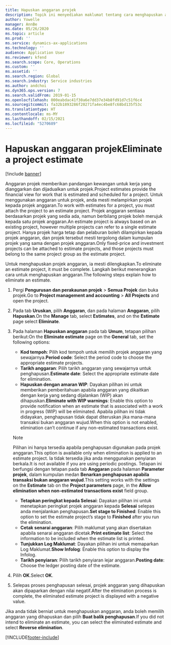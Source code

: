 ```yaml
---
title: Hapuskan anggaran projek
description: Topik ini menyediakan maklumat tentang cara menghapuskan anggaran projek selepas ia selesai.
author: Yowelle
manager: AnnBe
ms.date: 05/26/2020
ms.topic: article
ms.prod: ''
ms.service: dynamics-ax-applications
ms.technology: ''
audience: Application User
ms.reviewer: kfend
ms.search.scope: Core, Operations
ms.custom: ''
ms.assetid: ''
ms.search.region: Global
ms.search.industry: Service industries
ms.author: andchoi
ms.dyn365.ops.version: 7
ms.search.validFrom: 2019-01-15
ms.openlocfilehash: 000eabdac41f30a6e7dd37e34b8fd91d7c51f6c4
ms.sourcegitcommit: fa32b1893286f20271fa4ec4be8fc68bd135f53c
ms.translationtype: HT
ms.contentlocale: ms-MY
ms.lasthandoff: 02/15/2021
ms.locfileid: "5270689"
---
```

# <a name="eliminate-a-project-estimate"></a><span data-ttu-id="03bd7-103">Hapuskan anggaran projek</span><span class="sxs-lookup"><span data-stu-id="03bd7-103">Eliminate a project estimate</span></span>

[!include [banner](../includes/banner.md)]

<span data-ttu-id="03bd7-104">Anggaran projek memberikan pandangan kewangan untuk kerja yang dianggarkan dan dijadualkan untuk projek.</span><span class="sxs-lookup"><span data-stu-id="03bd7-104">Project estimates provide the financial view for work that is estimated and scheduled for a project.</span></span> <span data-ttu-id="03bd7-105">Untuk menggunakan anggaran untuk projek, anda mesti melampirkan projek kepada projek anggaran.</span><span class="sxs-lookup"><span data-stu-id="03bd7-105">To work with estimates for a project, you must attach the project to an estimate project.</span></span> <span data-ttu-id="03bd7-106">Projek anggaran sentiasa berdasarkan projek yang sedia ada, namun berbilang projek boleh merujuk kepada satu projek anggaran.</span><span class="sxs-lookup"><span data-stu-id="03bd7-106">An estimate project is always based on an existing project, however multiple projects can refer to a single estimate project.</span></span> <span data-ttu-id="03bd7-107">Hanya projek harga tetap dan pelaburan boleh dilampirkan kepada projek anggaran, dan projek tersebut mesti tergolong dalam kumpulan projek yang sama dengan projek anggaran.</span><span class="sxs-lookup"><span data-stu-id="03bd7-107">Only fixed-price and investment projects can be attached to estimate projects, and those projects must belong to the same project group as the estimate project.</span></span>

<span data-ttu-id="03bd7-108">Untuk menghapuskan projek anggaran, ia mesti dilengkapkan.</span><span class="sxs-lookup"><span data-stu-id="03bd7-108">To eliminate an estimate project, it must be complete.</span></span> <span data-ttu-id="03bd7-109">Langkah berikut menerangkan cara untuk menghapuskan anggaran.</span><span class="sxs-lookup"><span data-stu-id="03bd7-109">The following steps explain how to eliminate an estimate.</span></span>

1. <span data-ttu-id="03bd7-110">Pergi **Pengurusan dan perakaunan projek** > **Semua Projek** dan buka projek.</span><span class="sxs-lookup"><span data-stu-id="03bd7-110">Go to **Project management and accounting** > **All Projects** and open the project.</span></span> 
2. <span data-ttu-id="03bd7-111">Pada tab **Uruskan**, pilih **Anggaran**, dan pada halaman **Anggaran**, pilih **Hapuskan**.</span><span class="sxs-lookup"><span data-stu-id="03bd7-111">On the **Manage** tab, select **Estimates**, and on the **Estimate** page select **Eliminate**.</span></span>
3. <span data-ttu-id="03bd7-112">Pada halaman **Hapuskan anggaran** pada tab **Umum**, tetapan pilihan berikut:</span><span class="sxs-lookup"><span data-stu-id="03bd7-112">On the **Eliminate estimate** page on the **General** tab, set the following options:</span></span>

   - <span data-ttu-id="03bd7-113">**Kod tempoh**: Pilih kod tempoh untuk memilih projek anggaran yang sewajarnya.</span><span class="sxs-lookup"><span data-stu-id="03bd7-113">**Period code**: Select the period code to choose the appropriate estimate projects.</span></span> 
   - <span data-ttu-id="03bd7-114">**Tarikh anggaran**: Pilih tarikh anggaran yang sewajarnya untuk penghapusan.</span><span class="sxs-lookup"><span data-stu-id="03bd7-114">**Estimate date**: Select the appropriate estimate date for elimination.</span></span>
   - <span data-ttu-id="03bd7-115">**Hapuskan dengan amaran WIP**: Dayakan pilihan ini untuk memberikan pemberitahuan apabila anggaran yang dikaitkan dengan kerja yang sedang dijalankan (WIP) akan dihapuskan.</span><span class="sxs-lookup"><span data-stu-id="03bd7-115">**Eliminate with WIP warnings**: Enable this option to provide notification when an estimate that is associated with a work in progress (WIP) will be eliminated.</span></span> <span data-ttu-id="03bd7-116">Apabila pilihan ini tidak didayakan, penghapusan tidak dapat diteruskan jika mana-mana transaksi bukan anggaran wujud.</span><span class="sxs-lookup"><span data-stu-id="03bd7-116">When this option is not enabled, elimination can’t continue if any non-estimated transactions exist.</span></span> 
   > [!NOTE]
   > <span data-ttu-id="03bd7-117">Pilihan ini hanya tersedia apabila penghapusan digunakan pada projek anggaran.</span><span class="sxs-lookup"><span data-stu-id="03bd7-117">This option is available only when elimination is applied to an estimate project.</span></span> <span data-ttu-id="03bd7-118">Ia tidak tersedia jika anda menggunakan penyiaran berkala.</span><span class="sxs-lookup"><span data-stu-id="03bd7-118">It is not available if you are using periodic postings.</span></span> <span data-ttu-id="03bd7-119">Tetapan ini berfungsi dengan tetapan pada tab **Anggaran** pada halaman **Parameter projek**, dalam kumpulan medan **Benarkan penghapusan apabila transaksi bukan anggaran wujud**.</span><span class="sxs-lookup"><span data-stu-id="03bd7-119">This setting works with the settings on the **Estimate** tab on the **Project parameters** page, in the **Allow elimination when non-estimated transactions exist** field group.</span></span>
   - <span data-ttu-id="03bd7-120">**Tetapkan peringkat kepada Selesai**: Dayakan pilihan ini untuk menetapkan peringkat projek anggaran kepada **Selesai** selepas anda menjalankan penghapusan.</span><span class="sxs-lookup"><span data-stu-id="03bd7-120">**Set stage to Finished**: Enable this option to set the estimate project’s stage to **Finished** after you run the elimination.</span></span>
   - <span data-ttu-id="03bd7-121">**Cetak senarai anggaran**: Pilih maklumat yang akan disertakan apabila senarai anggaran dicetak.</span><span class="sxs-lookup"><span data-stu-id="03bd7-121">**Print estimate list**: Select the information to be included when the estimate list is printed.</span></span>
   - <span data-ttu-id="03bd7-122">**Tunjukkan Log Maklumat**: Dayakan pilihan ini untuk memaparkan Log Maklumat.</span><span class="sxs-lookup"><span data-stu-id="03bd7-122">**Show Infolog**: Enable this option to display the Infolog.</span></span>
   - <span data-ttu-id="03bd7-123">**Tarikh penyiaran**: Pilih tarikh penyiaran lejar anggaran.</span><span class="sxs-lookup"><span data-stu-id="03bd7-123">**Posting date**: Choose the ledger posting date of the estimate.</span></span>

4.  <span data-ttu-id="03bd7-124">Pilih **OK**.</span><span class="sxs-lookup"><span data-stu-id="03bd7-124">Select **OK**.</span></span>
5. <span data-ttu-id="03bd7-125">Selepas proses penghapusan selesai, projek anggaran yang dihapuskan akan dipaparkan dengan nilai negatif.</span><span class="sxs-lookup"><span data-stu-id="03bd7-125">After the elimination process is complete, the eliminated estimate project is displayed with a negative value.</span></span> 

<span data-ttu-id="03bd7-126">Jika anda tidak berniat untuk menghapuskan anggaran, anda boleh memilih anggaran yang dihapuskan dan pilih **Buat balik penghapusan**.</span><span class="sxs-lookup"><span data-stu-id="03bd7-126">If you did not intend to eliminate an estimate, you can select the eliminated estimate and select **Reverse elimination**.</span></span>   


[!INCLUDE[footer-include](../includes/footer-banner.md)]